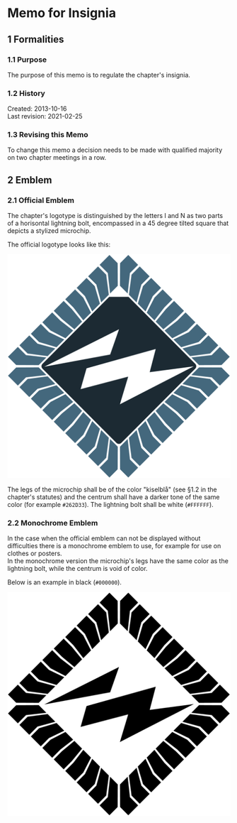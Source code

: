# Memo for Insignia

## 1 Formalities

### 1.1 Purpose

The purpose of this memo is to regulate the chapter's insignia.

### 1.2 History

Created: 2013-10-16  
Last revision: 2021-02-25

### 1.3 Revising this Memo

To change this memo a decision needs to be made with qualified majority on two chapter meetings in a row.

## 2 Emblem

### 2.1 Official Emblem

The chapter's logotype is distinguished by the letters I and N as two parts of a horisontal lightning bolt, encompassed in a 45 degree tilted square that depicts a stylized microchip.  

The official logotype looks like this:

![The chapter's logo, in color](./img/logo-in-1500px.png)

The legs of the microchip shall be of the color "kiselblå" (see §1.2 in the chapter's statutes) and the centrum shall have a darker tone of the same color (for example `#262D33`). The lightning bolt shall be white (`#FFFFFF`).

### 2.2 Monochrome Emblem

In the case when the official emblem can not be displayed without difficulties there is a monochrome emblem to use, for example for use on clothes or posters.  
In the monochrome version the microchip's legs have the same color as the lightning bolt, while the centrum is void of color.

Below is an example in black (`#000000`).

![The chapter's logo, monochrome, black](./img/logo-in-monokrom-1500px.png)
